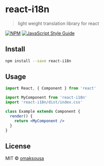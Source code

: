 # react-i18n

> light weight translation library for react

[![NPM](https://img.shields.io/npm/v/react-i18n.svg)](https://www.npmjs.com/package/react-i18n) [![JavaScript Style Guide](https://img.shields.io/badge/code_style-standard-brightgreen.svg)](https://standardjs.com)

## Install

```bash
npm install --save react-i18n
```

## Usage

```jsx
import React, { Component } from 'react'

import MyComponent from 'react-i18n'
import 'react-i18n/dist/index.css'

class Example extends Component {
  render() {
    return <MyComponent />
  }
}
```

## License

MIT © [omaksousa](https://github.com/omaksousa)
